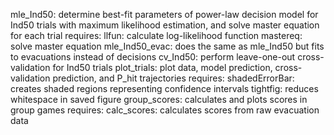 mle_Ind50: determine best-fit parameters of power-law decision model for Ind50 trials with maximum likelihood estimation, and solve master equation for each trial
	requires:
	llfun: calculate log-likelihood function
	mastereq: solve master equation
mle_Ind50_evac: does the same as mle_Ind50 but fits to evacuations instead of decisions
cv_Ind50: perform leave-one-out cross-validation for Ind50 trials
plot_trials: plot data, model prediction, cross-validation prediction, and P_hit trajectories
	requires:
	shadedErrorBar: creates shaded regions representing confidence intervals
	tightfig: reduces whitespace in saved figure
group_scores: calculates and plots scores in group games
	requires:
	calc_scores: calculates scores from raw evacuation data
